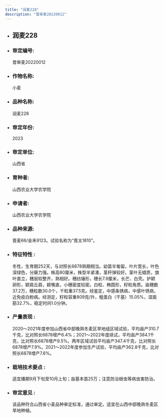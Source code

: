 ```yaml
---
title: "润麦228"
description: "晋审麦20220012"
---
```

* ## 润麦228
* ###  审定编号:  
   晋审麦20220012

*  ### 作物名称:  
   小麦

*   ###  品种名称: 
    润麦228

*   ### 审定年份: 
    2023

*   ### 审定单位:  
    山西省

*   ### 育种者:  
    山西农业大学农学院

*   ### 申请者:  
    山西农业大学农学院

*   ### 品种来源:  
    晋麦66/金禾9123。试验名称为“晋太1810”。

*   ### 特征特性 : 
    冬性，生育期252天，与对照长6878熟期相当。幼苗半匍匐，叶片宽长，叶色深绿色，分蘖力强。株高80厘米，株型半紧凑，茎秆弹较好。茎叶无蜡质，旗叶直立，穗层较整齐，熟相好。穗纺锤形，穗长7.9厘米，长芒、白壳。护颖卵形，颖肩丘肩，颖嘴直，小穗密度较密。白粒、椭圆形，籽粒角质。亩穗数37.2万，穗粒数30.0个，千粒重37.5克。经鉴定，中感条锈病，中感叶锈病，近免疫白粉病。经测定，籽粒容重809克/升，粗蛋白（干基）15.05%，湿面筋32.7%，稳定时间1.0分钟。

*   ### 产量表现 : 
    2020～2021年度参加山西省中部晚熟冬麦区旱地组区域试验，平均亩产310.7千克，比对照长6878增产6.4%；2021～2022年度续试，平均亩产384.1千克，比对照长6878增产9.5%。两年区域试验平均亩产347.4千克，比对照长6878增产7.9%。2021～2022年度参加生产试验，平均亩产362.8千克，比对照长6878增产7.6%。

*   ### 栽培技术要点 : 
    适宜播期9月下旬至10月上旬；亩基本苗25万；注意防治蚜虫等病虫害防治。

*   ### 审定意见 : 
    该品种符合山西省小麦品种审定标准，通过审定。适宜在山西中部晚熟冬麦区旱地种植。
